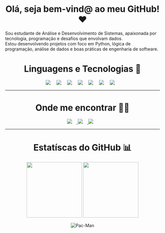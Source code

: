 <h1 align="center"> Olá, seja bem-vind@ ao meu GitHub! ❤️</h1>

Sou estudante de Análise e Desenvolvimento de Sistemas, apaixonada por tecnologia, programação e desafios que envolvam dados.  
Estou desenvolvendo projetos com foco em Python, lógica de programação, análise de dados e boas práticas de engenharia de software.

<h1 align="center">Linguagens e Tecnologias 🚀</h1>
<p align="center">
  <img src="https://img.shields.io/badge/-Python-3776AB?style=for-the-badge&logo=python&logoColor=white" style="margin-right:15px;"/>
  <img src="https://img.shields.io/badge/-SQL-336791?style=for-the-badge&logo=mysql&logoColor=white" style="margin-right:15px;"/>
  <img src="https://img.shields.io/badge/-Git-F05032?style=for-the-badge&logo=git&logoColor=white" style="margin-right:15px;"/>
  <img src="https://img.shields.io/badge/-GitHub-181717?style=for-the-badge&logo=github&logoColor=white" style="margin-right:15px;"/>
  <img src="https://img.shields.io/badge/-VSCode-007ACC?style=for-the-badge&logo=visualstudiocode&logoColor=white" style="margin-right:15px;"/>
  <img src="https://img.shields.io/badge/-Pandas-150458?style=for-the-badge&logo=pandas&logoColor=white" style="margin-right:15px;" />
  <img src="https://img.shields.io/badge/-Power%20BI-F2C811?style=for-the-badge&logo=powerbi&logoColor=black" style="margin-right:15px;"/>
</p>

---

<h1 align="center">Onde me encontrar 👩‍💻</h1>

<p align="center">
  <a href="https://www.linkedin.com/in/thaluane-gomes/" target="_blank">
    <img src="https://img.shields.io/badge/-LinkedIn-0A66C2?style=for-the-badge&logo=linkedin&logoColor=white" style="margin-right:15px;"/>
  </a>
  <a href="https://github.com/thaluanegomes" target="_blank">
    <img src="https://img.shields.io/badge/-GitHub-181717?style=for-the-badge&logo=github&logoColor=white" style="margin-right:15px;"/>
  </a>
  <a href="mailto:thaluaneg@gmail.com" target="_blank">
    <img src="https://img.shields.io/badge/-Email-D14836?style=for-the-badge&logo=gmail&logoColor=white" style="margin-right:15px;"/>
  </a>
</p>

---
<h1 align="center">Estatíscas do GitHub 📊</h1>
<p align="center">
  <img height="180em" src="https://github-readme-stats.vercel.app/api?username=thaluanegomes&show_icons=true&theme=maroongold&title_color=FF69B4&icon_color=FF69B4&text_color=FFB6C1&bg_color=0D1117" />
  <img height="180em" src="https://github-readme-stats.vercel.app/api/top-langs/?username=thaluanegomes&layout=compact&langs_count=8&theme=maroongold&title_color=FF69B4&text_color=FFB6C1&bg_color=0D1117" />
</p>

<p align="center">
  <img src="https://c.tenor.com/llSAvv3PxdAAAAAC/tenor.gif" alt="Pac-Man">
</p>

